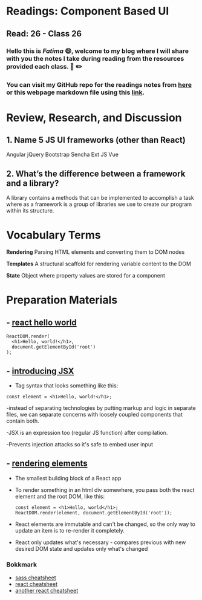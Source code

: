 # Readings: Component Based UI
## Read: 26 - Class 26
### Hello this is ***Fatima*** :smile:, welcome to my blog where I will share with you the notes I take during reading from the resources provided each class. :closed_book: :pencil2:
### You can visit my GitHub repo for the readings notes from [here](https://github.com/fati-ma/reading-notes-401) or this webpage markdown file using this [link](https://github.com/fati-ma/reading-notes-401/blob/main/read-26.md).

# Review, Research, and Discussion

## 1. Name 5 JS UI frameworks (other than React)
Angular
jQuery
Bootstrap
Sencha Ext JS
Vue

## 2. What’s the difference between a framework and a library?
A library contains a methods that can be implemented to accomplish a task where as a framework is a group of libraries we use to create our program within its structure.


# Vocabulary Terms

**Rendering** Parsing HTML elements and converting them to DOM nodes

**Templates** A structural scaffold for rendering variable content to the DOM

**State** Object where property values are stored for a component


# Preparation Materials

## - [react hello world](https://reactjs.org/docs/hello-world.html)

```
ReactDOM.render(
  <h1>Hello, world!</h1>,
  document.getElementById('root')
);
```

## - [introducing JSX](https://reactjs.org/docs/introducing-jsx.html)

- Tag syntax that looks something like this:
```
const element = <h1>Hello, world!</h1>;
```

-instead of separating technologies by putting markup and logic in separate files, we can separate concerns with loosely coupled components that contain both.

-JSX is an expression too (regular JS function) after compilation.

-Prevents injection attacks so it's safe to embed user input

## - [rendering elements](https://reactjs.org/docs/rendering-elements.html)

- The smallest building block of a React app

- To render something in an html div somewhere, you pass both the react element and the root DOM, like this:
  ```
  const element = <h1>Hello, world</h1>;
  ReactDOM.render(element, document.getElementById('root'));
  ```
  
- React elements are immutable and can't be changed, so the only way to update an item is to re-render it completely.

- React only updates what's necessary - compares previous with new desired DOM state and updates only what's changed

### Bokkmark
- [sass cheatsheet](https://devhints.io/sass)
- [react cheatsheet](https://devhints.io/react)
- [another react cheatsheet](https://reactcheatsheet.com/)
